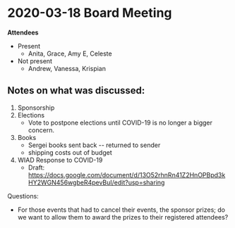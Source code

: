 # 2020-03-18 Board Meeting

**Attendees**
- Present
  - Anita, Grace, Amy E, Celeste
- Not present
  - Andrew, Vanessa, Krispian

## Notes on what was discussed:

1. Sponsorship
2. Elections
   - Vote to postpone elections until COVID-19 is no longer a bigger concern.
3. Books
   - Sergei books sent back -- returned to sender
   - shipping costs out of budget
4. WIAD Response to COVID-19
   - Draft: https://docs.google.com/document/d/13O52rhnRn41Z2HnOPBpd3kHY2WGN456wgbeR4pevBuI/edit?usp=sharing
   
Questions: 
- For those events that had to cancel their events, the sponsor prizes; do we want to allow them to award the prizes to their registered attendees?

